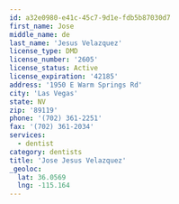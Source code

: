 ```yaml
---
id: a32e0980-e41c-45c7-9d1e-fdb5b87030d7
first_name: Jose
middle_name: de
last_name: 'Jesus Velazquez'
license_type: DMD
license_number: '2605'
license_status: Active
license_expiration: '42185'
address: '1950 E Warm Springs Rd'
city: 'Las Vegas'
state: NV
zip: '89119'
phone: '(702) 361-2251'
fax: '(702) 361-2034'
services:
  - dentist
category: dentists
title: 'Jose Jesus Velazquez'
_geoloc:
  lat: 36.0569
  lng: -115.164
---
```

